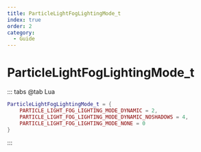```yaml
---
title: ParticleLightFogLightingMode_t
index: true
order: 2
category:
  - Guide
---
```


# ParticleLightFogLightingMode_t
::: tabs
@tab Lua
```lua
ParticleLightFogLightingMode_t = {
    PARTICLE_LIGHT_FOG_LIGHTING_MODE_DYNAMIC = 2,
    PARTICLE_LIGHT_FOG_LIGHTING_MODE_DYNAMIC_NOSHADOWS = 4,
    PARTICLE_LIGHT_FOG_LIGHTING_MODE_NONE = 0
}
```
:::